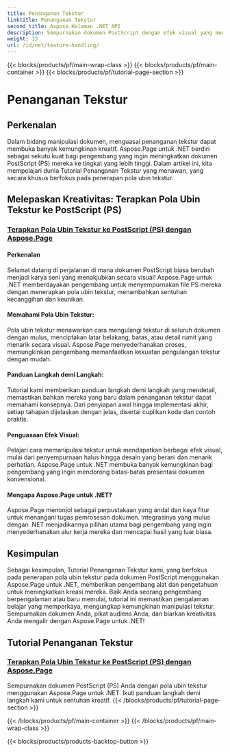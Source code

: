 ```yaml
---
title: Penanganan Tekstur
linktitle: Penanganan Tekstur
second_title: Aspose.Halaman .NET API
description: Sempurnakan dokumen PostScript dengan efek visual yang menakjubkan! Pelajari cara menerapkan pola ubin tekstur menggunakan Aspose.Page untuk .NET dengan panduan langkah demi langkah kami.
weight: 33
url: /id/net/texture-handling/
---
```


{{< blocks/products/pf/main-wrap-class >}}
{{< blocks/products/pf/main-container >}}
{{< blocks/products/pf/tutorial-page-section >}}

# Penanganan Tekstur

## Perkenalan

Dalam bidang manipulasi dokumen, menguasai penanganan tekstur dapat membuka banyak kemungkinan kreatif. Aspose.Page untuk .NET berdiri sebagai sekutu kuat bagi pengembang yang ingin meningkatkan dokumen PostScript (PS) mereka ke tingkat yang lebih tinggi. Dalam artikel ini, kita mempelajari dunia Tutorial Penanganan Tekstur yang menawan, yang secara khusus berfokus pada penerapan pola ubin tekstur.

## Melepaskan Kreativitas: Terapkan Pola Ubin Tekstur ke PostScript (PS)

### [Terapkan Pola Ubin Tekstur ke PostScript (PS) dengan Aspose.Page](./apply-texture-tiling-pattern-to-postscript-ps/)

#### Perkenalan
Selamat datang di perjalanan di mana dokumen PostScript biasa berubah menjadi karya seni yang menakjubkan secara visual! Aspose.Page untuk .NET memberdayakan pengembang untuk menyempurnakan file PS mereka dengan menerapkan pola ubin tekstur, menambahkan sentuhan kecanggihan dan keunikan.

#### Memahami Pola Ubin Tekstur:
Pola ubin tekstur menawarkan cara mengulangi tekstur di seluruh dokumen dengan mulus, menciptakan latar belakang, batas, atau detail rumit yang menarik secara visual. Aspose.Page menyederhanakan proses, memungkinkan pengembang memanfaatkan kekuatan pengulangan tekstur dengan mudah.

#### Panduan Langkah demi Langkah:
Tutorial kami memberikan panduan langkah demi langkah yang mendetail, memastikan bahkan mereka yang baru dalam penanganan tekstur dapat memahami konsepnya. Dari penyiapan awal hingga implementasi akhir, setiap tahapan dijelaskan dengan jelas, disertai cuplikan kode dan contoh praktis.

#### Penguasaan Efek Visual:
Pelajari cara memanipulasi tekstur untuk mendapatkan berbagai efek visual, mulai dari penyempurnaan halus hingga desain yang berani dan menarik perhatian. Aspose.Page untuk .NET membuka banyak kemungkinan bagi pengembang yang ingin mendorong batas-batas presentasi dokumen konvensional.

#### Mengapa Aspose.Page untuk .NET?
Aspose.Page menonjol sebagai perpustakaan yang andal dan kaya fitur untuk menangani tugas pemrosesan dokumen. Integrasinya yang mulus dengan .NET menjadikannya pilihan utama bagi pengembang yang ingin menyederhanakan alur kerja mereka dan mencapai hasil yang luar biasa.

## Kesimpulan

Sebagai kesimpulan, Tutorial Penanganan Tekstur kami, yang berfokus pada penerapan pola ubin tekstur pada dokumen PostScript menggunakan Aspose.Page untuk .NET, memberikan pengembang alat dan pengetahuan untuk meningkatkan kreasi mereka. Baik Anda seorang pengembang berpengalaman atau baru memulai, tutorial ini memastikan pengalaman belajar yang memperkaya, mengungkap kemungkinan manipulasi tekstur. Sempurnakan dokumen Anda, pikat audiens Anda, dan biarkan kreativitas Anda mengalir dengan Aspose.Page untuk .NET!
## Tutorial Penanganan Tekstur
### [Terapkan Pola Ubin Tekstur ke PostScript (PS) dengan Aspose.Page](./apply-texture-tiling-pattern-to-postscript-ps/)
Sempurnakan dokumen PostScript (PS) Anda dengan pola ubin tekstur menggunakan Aspose.Page untuk .NET. Ikuti panduan langkah demi langkah kami untuk sentuhan kreatif.
{{< /blocks/products/pf/tutorial-page-section >}}

{{< /blocks/products/pf/main-container >}}
{{< /blocks/products/pf/main-wrap-class >}}

{{< blocks/products/products-backtop-button >}}

